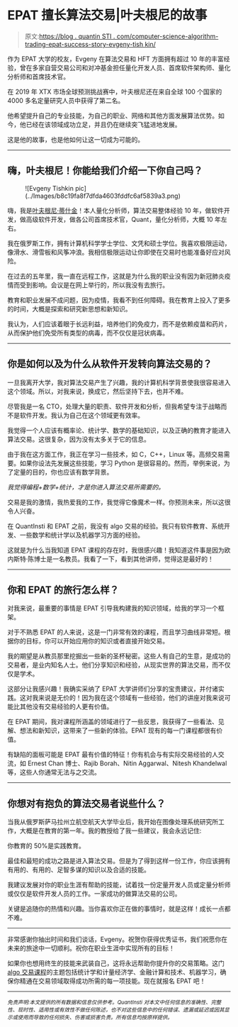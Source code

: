 # EPAT 擅长算法交易|叶夫根尼的故事

> 原文:[https://blog . quantin STI . com/computer-science-algorithm-trading-epat-success-story-evgeny-tish kin/](https://blog.quantinsti.com/computer-science-algorithmic-trading-epat-success-story-evgeny-tishkin/)

作为 EPAT 大学的校友，Evgeny 在算法交易和 HFT 方面拥有超过 10 年的丰富经验，曾在多家自营交易公司和对冲基金担任量化开发人员、首席软件架构师、量化分析师和首席技术官。

在 2019 年 XTX 市场全球预测挑战赛中，叶夫根尼还在来自全球 100 个国家的 4000 多名定量研究人员中获得了第二名。

他希望提升自己的专业技能，为自己的职业、网络和其他方面发展算法优势。如今，他已经在该领域成功立足，并且仍在继续突飞猛进地发展。

这是他的故事，也是他如何让这一切成为可能的。

* * *

## 嗨，叶夫根尼！你能给我们介绍一下你自己吗？

<figure class="kg-card kg-image-card">![Evgeny Tishkin pic](../Images/b8c19fa8f7dfda4603fddfc6af5839a3.png)</figure>

嗨，我是[叶夫根尼·蒂什金](https://www.linkedin.com/in/evgeny-tishkin/)！本人量化分析师，算法交易整体经验 10 年，做软件开发，做高级软件开发，做各公司首席技术官，Quant，量化分析师，大概 10 年左右。

我在俄罗斯工作，拥有计算机科学学士学位、文凭和硕士学位。我喜欢极限运动，像滑水、滑雪板和风筝冲浪。我相信极限运动让你即使在交易时也能准备好应对风险。

在过去的五年里，我一直在远程工作，这就是为什么我的职业没有因为新冠肺炎疫情而受到影响。会议是在网上举行的，所以我没有去旅行。

教育和职业发展不成问题，因为疫情，我看不到任何障碍。我在教育上投入了更多的时间，大概是探索和研究新思想和新知识。

我认为，人们应该着眼于长远利益，培养他们的免疫力，而不是依赖疫苗和药片，从而保护他们免受所有类型的病毒，而不仅仅是冠状病毒。

* * *

## 你是如何以及为什么从软件开发转向算法交易的？

一旦我离开大学，我对算法交易产生了兴趣，我的计算机科学背景使我很容易进入这个领域。所以，对我来说，换成它，然后坚持下去，也并不难。

尽管我是一名 CTO，处理大量的职责、软件开发和分析，但我希望专注于战略而不是软件开发。我认为自己在这个领域更有效率。

我觉得一个人应该有概率论、统计学、数学的基础知识，以及正确的教育才能进入算法交易。这很复杂，因为没有太多关于它的信息。

由于我在这方面工作，我正在学习一些技术，如 C，C++，Linux 等。高频交易需要。如果你设法先发展这些技能，学习 Python 是很容易的。然而，举例来说，为了定量的目的，你也应该有数学背景。

*我觉得编程+数学+统计，才是你进入算法交易所需要的。*

交易是我的激情，我热爱我的工作，我觉得它像魔术一样。你预测未来，所以这很令人兴奋。

在 QuantInsti 和 EPAT 之前，我没有 algo 交易的经验。我只有软件教育、系统开发、一些数学和统计学以及机器学习方面的经验。

这就是为什么当我知道 EPAT 课程的存在时，我很感兴趣！我知道这件事是因为欧内斯特·陈博士是一名教员。我看了一下，看到其他讲师，觉得这是最好的！

* * *

## 你和 EPAT 的旅行怎么样？

对我来说，最重要的事情是 EPAT 引导我构建我的知识领域，给我的学习一个框架。

对于不熟悉 EPAT 的人来说，这是一门非常有效的课程，而且学习曲线非常短。根据你的目标，你可以开始应用你的知识或者直接开始交易。

我的期望是从教员那里挖掘出一些新的圣杯秘密。这些人有自己的生意，是成功的交易者，是业内知名人士。他们分享知识和经验，从现实世界的算法交易，而不仅仅是学术。

这部分让我感兴趣！我确实采纳了 EPAT 大学讲师们分享的宝贵建议，并付诸实践。这对我来说是无价的！因为我在这个领域有一些经验，他们的讲座对我来说可能比其他没有交易经验的人更有价值。

在 EPAT 期间，我对课程所涵盖的领域进行了一些反思，我获得了一些看法、见解、想法和新知识，这带来了一些新的体验。EPAT 现有的每一门课程都很有价值。

有缺陷的面板可能是 EPAT 最有价值的特征！你有机会与有实际交易经验的人交流，如 Ernest Chan 博士、Rajib Borah、Nitin Aggarwal、Nitesh Khandelwal 等，这些人你通常无法与之交流。

* * *

## 你想对有抱负的算法交易者说些什么？

当我从俄罗斯萨马拉州立航空航天大学毕业后，我开始在图像处理系统研究所工作，大概是在教育的第一年。我的教授给了我一些建议，我会永远记住:

你教育的 50%是实践教育。

最佳和最短的成功之路是进入算法交易。但是为了得到这样一份工作，你应该拥有有用的、有用的、足智多谋的知识以及合适的技能。

我建议发展对你的职业生涯有帮助的技能，试着找一份定量开发人员或定量分析师或仅仅是软件开发人员的工作。一家成功的做算法交易的公司。

关键是追随你的热情和兴趣。当你喜欢你正在做的事情时，就是这样！成长一点都不难。

* * *

非常感谢你抽出时间和我们谈话，Evgeny。祝贺你获得优秀证书，我们祝愿你在未来的旅途中一切顺利。祝你在职业生涯中实现所有的目标！

如果你也想用终生的技能来武装自己，这将永远帮助你提升你的交易策略。这门 [algo 交易课程](https://www.quantinsti.com/epat)的主题包括统计学和计量经济学、金融计算和技术、机器学习，确保你精通在交易领域取得成功所需的每一项技能。现在就报名 EPAT 吧！

* * *

<small>*免责声明:本文提供的所有数据和信息仅供参考。QuantInsti 对本文中任何信息的准确性、完整性、现时性、适用性或有效性不做任何陈述，也不对这些信息中的任何错误、遗漏或延迟或因其显示或使用而导致的任何损失、伤害或损害负责。所有信息均按原样提供。*</small>